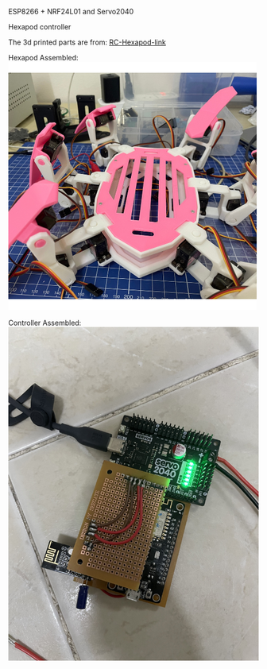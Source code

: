 ESP8266 + NRF24L01 and Servo2040

Hexapod controller

The 3d printed parts are from: [RC-Hexapod-link](https://www.instructables.com/Afordable-PS2-Controlled-Arduino-Nano-18-DOF-Hexap/)

Hexapod Assembled:
![Hexapod-Assembled](assets/learningHexapod.png)

Controller Assembled:
![PCB-Assembled](assets/IMG_0051.jpg)

